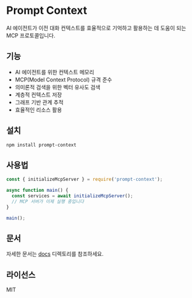 # Prompt Context

AI 에이전트가 이전 대화 컨텍스트를 효율적으로 기억하고 활용하는 데 도움이 되는 MCP 프로토콜입니다.

## 기능

- AI 에이전트를 위한 컨텍스트 메모리
- MCP(Model Context Protocol) 규격 준수
- 의미론적 검색을 위한 벡터 유사도 검색
- 계층적 컨텍스트 저장
- 그래프 기반 관계 추적
- 효율적인 리소스 활용

## 설치

```bash
npm install prompt-context
```

## 사용법

```javascript
const { initializeMcpServer } = require('prompt-context');

async function main() {
  const services = await initializeMcpServer();
  // MCP 서버가 이제 실행 중입니다
}

main();
```

## 문서

자세한 문서는 [docs](docs) 디렉토리를 참조하세요.

## 라이선스

MIT

